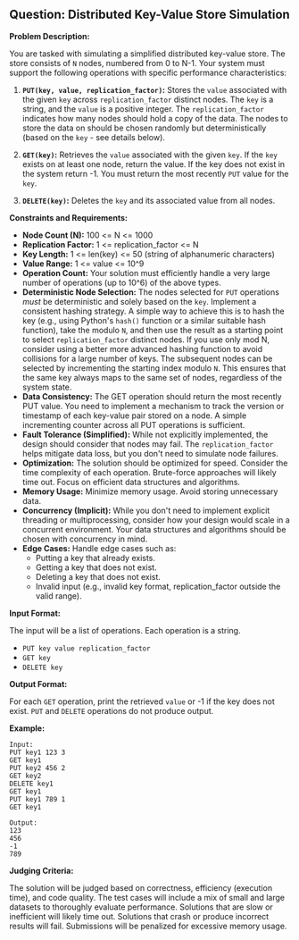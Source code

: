 ## Question: Distributed Key-Value Store Simulation

**Problem Description:**

You are tasked with simulating a simplified distributed key-value store. The store consists of `N` nodes, numbered from 0 to N-1. Your system must support the following operations with specific performance characteristics:

1.  **`PUT(key, value, replication_factor)`:** Stores the `value` associated with the given `key` across `replication_factor` distinct nodes. The `key` is a string, and the `value` is a positive integer. The `replication_factor` indicates how many nodes should hold a copy of the data. The nodes to store the data on should be chosen randomly but deterministically (based on the `key` - see details below).

2.  **`GET(key)`:** Retrieves the `value` associated with the given `key`.  If the `key` exists on at least one node, return the value. If the key does not exist in the system return -1. You must return the most recently `PUT` value for the `key`.

3.  **`DELETE(key)`:** Deletes the `key` and its associated value from all nodes.

**Constraints and Requirements:**

*   **Node Count (N):** 100 <= N <= 1000
*   **Replication Factor:** 1 <= replication\_factor <= N
*   **Key Length:** 1 <= len(key) <= 50 (string of alphanumeric characters)
*   **Value Range:** 1 <= value <= 10^9
*   **Operation Count:** Your solution must efficiently handle a very large number of operations (up to 10^6) of the above types.
*   **Deterministic Node Selection:** The nodes selected for `PUT` operations *must* be deterministic and solely based on the `key`. Implement a consistent hashing strategy. A simple way to achieve this is to hash the key (e.g., using Python's `hash()` function or a similar suitable hash function), take the modulo `N`, and then use the result as a starting point to select `replication_factor` distinct nodes.  If you use only mod N, consider using a better more advanced hashing function to avoid collisions for a large number of keys. The subsequent nodes can be selected by incrementing the starting index modulo `N`. This ensures that the same key always maps to the same set of nodes, regardless of the system state.
*   **Data Consistency:**  The GET operation should return the most recently PUT value. You need to implement a mechanism to track the version or timestamp of each key-value pair stored on a node.  A simple incrementing counter across all PUT operations is sufficient.
*   **Fault Tolerance (Simplified):** While not explicitly implemented, the design should consider that nodes may fail. The `replication_factor` helps mitigate data loss, but you don't need to simulate node failures.
*   **Optimization:** The solution should be optimized for speed.  Consider the time complexity of each operation. Brute-force approaches will likely time out. Focus on efficient data structures and algorithms.
*   **Memory Usage:** Minimize memory usage. Avoid storing unnecessary data.
*   **Concurrency (Implicit):** While you don't need to implement explicit threading or multiprocessing, consider how your design would scale in a concurrent environment. Your data structures and algorithms should be chosen with concurrency in mind.
*   **Edge Cases:** Handle edge cases such as:
    *   Putting a key that already exists.
    *   Getting a key that does not exist.
    *   Deleting a key that does not exist.
    *   Invalid input (e.g., invalid key format, replication\_factor outside the valid range).

**Input Format:**

The input will be a list of operations. Each operation is a string.

*   `PUT key value replication_factor`
*   `GET key`
*   `DELETE key`

**Output Format:**

For each `GET` operation, print the retrieved `value` or -1 if the key does not exist.  `PUT` and `DELETE` operations do not produce output.

**Example:**

```
Input:
PUT key1 123 3
GET key1
PUT key2 456 2
GET key2
DELETE key1
GET key1
PUT key1 789 1
GET key1

Output:
123
456
-1
789
```

**Judging Criteria:**

The solution will be judged based on correctness, efficiency (execution time), and code quality. The test cases will include a mix of small and large datasets to thoroughly evaluate performance.  Solutions that are slow or inefficient will likely time out. Solutions that crash or produce incorrect results will fail. Submissions will be penalized for excessive memory usage.

